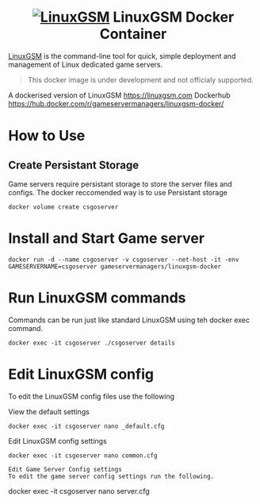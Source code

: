 <h1 align="center">
  <br>
  <a href="https://linuxgsm.com"><img src="https://i.imgur.com/Eoh1jsi.jpg" alt="LinuxGSM"></a>
  LinuxGSM Docker Container
  </h1>
  
[LinuxGSM](https://linuxgsm.com) is the command-line tool for quick, simple deployment and management of Linux dedicated game servers.
  
  > This docker image is under development and not officialy supported.

A dockerised version of LinuxGSM https://linuxgsm.com
Dockerhub https://hub.docker.com/r/gameservermanagers/linuxgsm-docker/

# How to Use

## Create Persistant Storage
Game servers require persistant storage to store the server files and configs. The docker reccomended way is to use Persistant storage

```
docker volume create csgoserver
```

# Install and Start Game server
```
docker run -d --name csgoserver -v csgoserver --net-host -it -env GAMESERVERNAME=csgoserver gameservermanagers/linuxgsm-docker
```
# Run LinuxGSM commands
Commands can be run just like standard LinuxGSM using teh docker exec command.
```
docker exec -it csgoserver ./csgoserver details
```
# Edit LinuxGSM config
To edit the LinuxGSM config files use the following

View the default settings 
```
docker exec -it csgoserver nano _default.cfg
```
Edit LinuxGSM config settings
```
docker exec -it csgoserver nano common.cfg

Edit Game Server Config settings
To edit the game server config settings run the following.

```
docker exec -it csgoserver nano server.cfg
```
